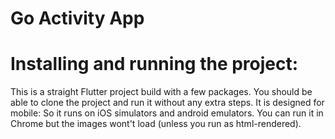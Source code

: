 # Go Activity App 

# Installing and running the project: 
This is a straight Flutter project build with a few packages. You should 
be able to clone the project and run it without any extra steps. It is designed 
for mobile: So it runs on iOS simulators and android emulators. You can run it in Chrome but the images wont't load (unless you run as html-rendered).

    

